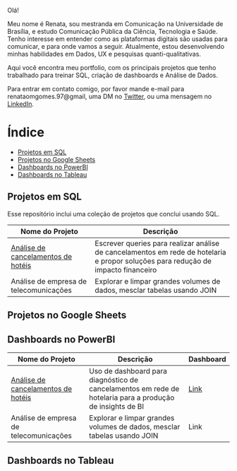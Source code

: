 Olá! 

Meu nome é Renata, sou mestranda em Comunicação na Universidade de Brasília, e estudo Comunicação Pública da Ciência, Tecnologia e Saúde. Tenho interesse em entender como as plataformas digitais são usadas para comunicar, e para onde vamos a seguir. Atualmente, estou desenvolvendo minhas habilidades em Dados, UX e pesquisas quanti-qualitativas. 

Aqui você encontra meu portfolio, com os principais projetos que tenho trabalhado para treinar SQL, criação de dashboards e Análise de Dados.


Para entrar em contato comigo, por favor mande e-mail para renataomgomes.97@gmail, uma DM no [Twitter](https://twitter.com/RenataOMGomes_), ou uma mensagem no [LinkedIn](https://www.linkedin.com/in/renatagomes-bsb/).

# Índice
- [Projetos em SQL](https://github.com/renata-om-gomes/renata-om-gomes/edit/main/README.md#projetos-em-sql)
- [Projetos no Google Sheets](https://github.com/renata-om-gomes/renata-om-gomes/edit/main/README.md#projetos-no-google-sheets)
- [Dashboards no PowerBI](https://github.com/renata-om-gomes/renata-om-gomes/edit/main/README.md#dashboards-no-powerbi)
- [Dashboards no Tableau](https://github.com/renata-om-gomes/renata-om-gomes/edit/main/README.md#dashboards-no-tableau)

## Projetos em SQL 
Esse repositório inclui uma coleção de projetos que conclui usando SQL. 

| Nome do Projeto  |  Descrição  | 
| ------------------- | ------------------- | 
|  [Análise de cancelamentos de hotéis](https://github.com/renata-om-gomes/analise-rede-hotelaria) |  Escrever queries para realizar análise de cancelamentos em rede de hotelaria e propor soluções para redução de impacto financeiro | 
|  Análise de empresa de telecomunicações |  Explorar e limpar grandes volumes de dados, mesclar tabelas usando JOIN | 


## Projetos no Google Sheets
## Dashboards no PowerBI
| Nome do Projeto  |  Descrição  | Dashboard |
| ------------------- | ------------------- | ------------------- | 
|  [Análise de cancelamentos de hotéis](https://github.com/renata-om-gomes/analise-rede-hotelaria) |  Uso de dashboard para diagnóstico de cancelamentos em rede de hotelaria para a produção de insights de BI | [Link](https://8da9f318-a934-4801-bf5f-53311cbfd02a.filesusr.com/ugd/95003b_dfa974b157774805b53fc0a9cf108b5f.pdf) |
|  Análise de empresa de telecomunicações |  Explorar e limpar grandes volumes de dados, mesclar tabelas usando JOIN | Link |

## Dashboards no Tableau
